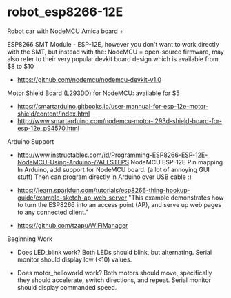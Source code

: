 # robot_esp8266-12E
Robot car with NodeMCU Amica board + 

ESP8266 SMT Module - ESP-12E, however you don't want to work directly with the SMT, but instead with the:
NodeMCU = open-source firmware, may also refer to their very popular devkit board design which is available from $8 to $10

* https://github.com/nodemcu/nodemcu-devkit-v1.0

Motor Shield Board (L293DD) for NodeMCU: available for $5

* https://smartarduino.gitbooks.io/user-mannual-for-esp-12e-motor-shield/content/index.html
* http://www.smartarduino.com/nodemcu-motor-l293d-shield-board-for-esp-12e_p94570.html


Arduino Support

* http://www.instructables.com/id/Programming-ESP8266-ESP-12E-NodeMCU-Using-Arduino-/?ALLSTEPS
NodeMCU ESP-12E Pin mapping
In Arduino, add support for NodeMCU board. (a lot of annoying GUI stuff)
Then can program directly in Arduino over USB cable :)

* https://learn.sparkfun.com/tutorials/esp8266-thing-hookup-guide/example-sketch-ap-web-server
"This example demonstrates how to turn the ESP8266 into an access point (AP), and serve up web pages to any connected client."

* https://github.com/tzapu/WiFiManager

Beginning Work

* Does LED_blink work?
Both LEDs should blink, but alternating. Serial monitor should display low (<10) values.

* Does motor_helloworld work?
Both motors should move, specifically they should accelerate, switch directions, and repeat. Serial monitor should display commanded speed.

